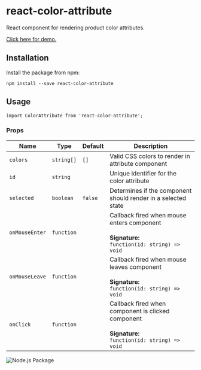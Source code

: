 # react-color-attribute
React component for rendering product color attributes.

[Click here for demo.](https://elementsweb.github.io/react-color-attribute/)

## Installation
Install the package from npm:

```
npm install --save react-color-attribute
```

## Usage
```
import ColorAttribute from 'react-color-attribute';
```

### Props

|Name|Type|Default|Description|
|---|---|---|---|
|`colors`|`string[]`|`[]`|Valid CSS colors to render in attribute component|
|`id`|`string`||Unique identifier for the color attribute|
|`selected`|`boolean`|`false`|Determines if the component should render in a selected state|
|`onMouseEnter`|`function`||Callback fired when mouse enters component<br><br>**Signature:**<br>`function(id: string) => void`|
|`onMouseLeave`|`function`||Callback fired when mouse leaves component<br><br>**Signature:**<br>`function(id: string) => void`|
|`onClick`|`function`||Callback fired when component is clicked component<br><br>**Signature:**<br>`function(id: string) => void`|

![Node.js Package](https://github.com/elementsweb/react-color-attribute/workflows/Node.js%20Package/badge.svg)